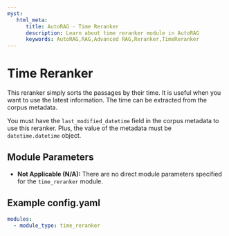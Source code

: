 ```yaml
---
myst:
   html_meta:
      title: AutoRAG - Time Reranker
      description: Learn about time reranker module in AutoRAG
      keywords: AutoRAG,RAG,Advanced RAG,Reranker,TimeReranker
---
```

# Time Reranker

This reranker simply sorts the passages by their time.
It is useful when you want to use the latest information.
The time can be extracted from the corpus metadata.

You must have the `last_modified_datetime` field in the corpus metadata to use this reranker.
Plus, the value of the metadata must be `datetime.datetime` object.

## **Module Parameters**

- **Not Applicable (N/A):** There are no direct module parameters specified for the `time_reranker` module.

## **Example config.yaml**

```yaml
modules:
  - module_type: time_reranker
```
